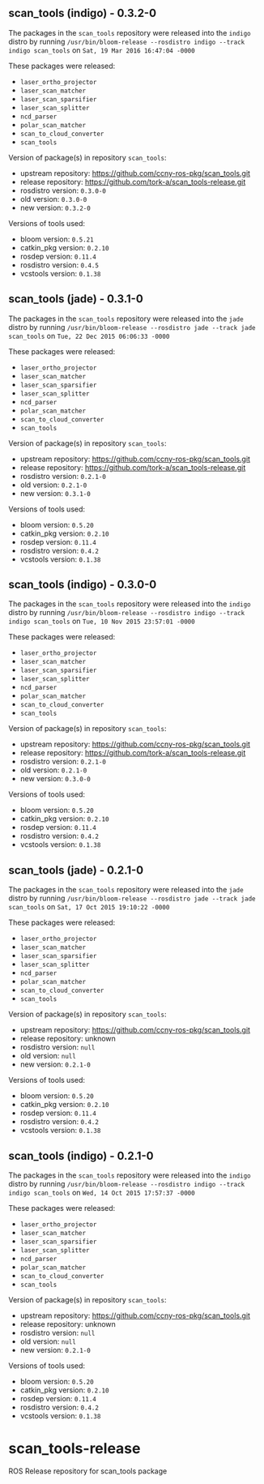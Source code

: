 ## scan_tools (indigo) - 0.3.2-0

The packages in the `scan_tools` repository were released into the `indigo` distro by running `/usr/bin/bloom-release --rosdistro indigo --track indigo scan_tools` on `Sat, 19 Mar 2016 16:47:04 -0000`

These packages were released:
- `laser_ortho_projector`
- `laser_scan_matcher`
- `laser_scan_sparsifier`
- `laser_scan_splitter`
- `ncd_parser`
- `polar_scan_matcher`
- `scan_to_cloud_converter`
- `scan_tools`

Version of package(s) in repository `scan_tools`:

- upstream repository: https://github.com/ccny-ros-pkg/scan_tools.git
- release repository: https://github.com/tork-a/scan_tools-release.git
- rosdistro version: `0.3.0-0`
- old version: `0.3.0-0`
- new version: `0.3.2-0`

Versions of tools used:

- bloom version: `0.5.21`
- catkin_pkg version: `0.2.10`
- rosdep version: `0.11.4`
- rosdistro version: `0.4.5`
- vcstools version: `0.1.38`


## scan_tools (jade) - 0.3.1-0

The packages in the `scan_tools` repository were released into the `jade` distro by running `/usr/bin/bloom-release --rosdistro jade --track jade scan_tools` on `Tue, 22 Dec 2015 06:06:33 -0000`

These packages were released:
- `laser_ortho_projector`
- `laser_scan_matcher`
- `laser_scan_sparsifier`
- `laser_scan_splitter`
- `ncd_parser`
- `polar_scan_matcher`
- `scan_to_cloud_converter`
- `scan_tools`

Version of package(s) in repository `scan_tools`:
- upstream repository: https://github.com/ccny-ros-pkg/scan_tools.git
- release repository: https://github.com/tork-a/scan_tools-release.git
- rosdistro version: `0.2.1-0`
- old version: `0.2.1-0`
- new version: `0.3.1-0`

Versions of tools used:
- bloom version: `0.5.20`
- catkin_pkg version: `0.2.10`
- rosdep version: `0.11.4`
- rosdistro version: `0.4.2`
- vcstools version: `0.1.38`


## scan_tools (indigo) - 0.3.0-0

The packages in the `scan_tools` repository were released into the `indigo` distro by running `/usr/bin/bloom-release --rosdistro indigo --track indigo scan_tools` on `Tue, 10 Nov 2015 23:57:01 -0000`

These packages were released:
- `laser_ortho_projector`
- `laser_scan_matcher`
- `laser_scan_sparsifier`
- `laser_scan_splitter`
- `ncd_parser`
- `polar_scan_matcher`
- `scan_to_cloud_converter`
- `scan_tools`

Version of package(s) in repository `scan_tools`:
- upstream repository: https://github.com/ccny-ros-pkg/scan_tools.git
- release repository: https://github.com/tork-a/scan_tools-release.git
- rosdistro version: `0.2.1-0`
- old version: `0.2.1-0`
- new version: `0.3.0-0`

Versions of tools used:
- bloom version: `0.5.20`
- catkin_pkg version: `0.2.10`
- rosdep version: `0.11.4`
- rosdistro version: `0.4.2`
- vcstools version: `0.1.38`


## scan_tools (jade) - 0.2.1-0

The packages in the `scan_tools` repository were released into the `jade` distro by running `/usr/bin/bloom-release --rosdistro jade --track jade scan_tools` on `Sat, 17 Oct 2015 19:10:22 -0000`

These packages were released:
- `laser_ortho_projector`
- `laser_scan_matcher`
- `laser_scan_sparsifier`
- `laser_scan_splitter`
- `ncd_parser`
- `polar_scan_matcher`
- `scan_to_cloud_converter`
- `scan_tools`

Version of package(s) in repository `scan_tools`:
- upstream repository: https://github.com/ccny-ros-pkg/scan_tools.git
- release repository: unknown
- rosdistro version: `null`
- old version: `null`
- new version: `0.2.1-0`

Versions of tools used:
- bloom version: `0.5.20`
- catkin_pkg version: `0.2.10`
- rosdep version: `0.11.4`
- rosdistro version: `0.4.2`
- vcstools version: `0.1.38`


## scan_tools (indigo) - 0.2.1-0

The packages in the `scan_tools` repository were released into the `indigo` distro by running `/usr/bin/bloom-release --rosdistro indigo --track indigo scan_tools` on `Wed, 14 Oct 2015 17:57:37 -0000`

These packages were released:
- `laser_ortho_projector`
- `laser_scan_matcher`
- `laser_scan_sparsifier`
- `laser_scan_splitter`
- `ncd_parser`
- `polar_scan_matcher`
- `scan_to_cloud_converter`
- `scan_tools`

Version of package(s) in repository `scan_tools`:
- upstream repository: https://github.com/ccny-ros-pkg/scan_tools.git
- release repository: unknown
- rosdistro version: `null`
- old version: `null`
- new version: `0.2.1-0`

Versions of tools used:
- bloom version: `0.5.20`
- catkin_pkg version: `0.2.10`
- rosdep version: `0.11.4`
- rosdistro version: `0.4.2`
- vcstools version: `0.1.38`


# scan_tools-release
ROS Release repository for scan_tools package

